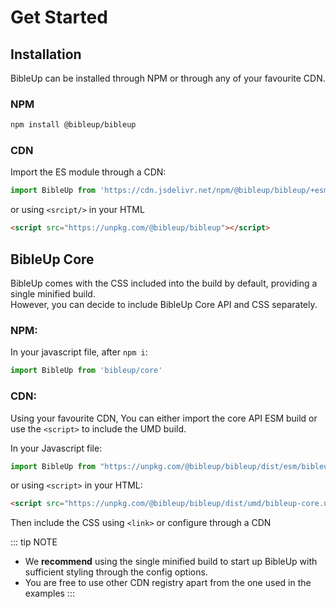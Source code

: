 # Get Started

## Installation
BibleUp can be installed through NPM or through any of your favourite CDN.

### NPM

``` bash
npm install @bibleup/bibleup
```

### CDN
Import the ES module through a CDN:

``` js
import BibleUp from 'https://cdn.jsdelivr.net/npm/@bibleup/bibleup/+esm'
```

or using `<srcipt/>` in your HTML

``` html
<script src="https://unpkg.com/@bibleup/bibleup"></script>
```

## BibleUp Core
BibleUp comes with the CSS included into the build by default, providing a single minified build.<br>However, you can decide to include BibleUp Core API and CSS separately.

### NPM:
 
In your javascript file, after `npm i`:

``` js
import BibleUp from 'bibleup/core'
```

### CDN:
Using your favourite CDN, You can either import the core API ESM build or use the `<script>` to include the UMD build.

In your Javascript file: 

``` js
import BibleUp from "https://unpkg.com/@bibleup/bibleup/dist/esm/bibleup-core.esm.min.js"
```

or using `<script>` in your HTML:

``` html
<script src="https://unpkg.com/@bibleup/bibleup/dist/umd/bibleup-core.umd.min.js"></script>
```

Then include the CSS using `<link>` or configure through a CDN

::: tip NOTE
- We **recommend** using the single minified build to start up BibleUp with sufficient styling through the config options.
- You are free to use other CDN registry apart from the one used in the examples
:::
